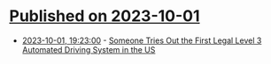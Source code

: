 # [Published on 2023-10-01](index.md)

* [2023-10-01, 19:23:00](https://soylentnews.org/article.pl?sid=23/10/01/1237204&from=rss) - [Someone Tries Out the First Legal Level 3 Automated Driving System in the US](https://soylentnews.org/article.pl?sid=23/10/01/1237204&from=rss)
